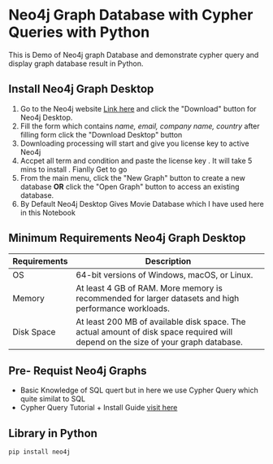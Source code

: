 # Neo4j Graph Database with Cypher Queries with Python
This is Demo of Neo4j graph Database and demonstrate cypher query and display graph database result in Python.

## Install Neo4j Graph Desktop

1. Go to the Neo4j website [Link here](https://neo4j.com/download/) and click the "Download" button for Neo4j Desktop.
2. Fill the form which contains *name, email, company name, country* after filling form click the "Download Desktop" button
3. Downloading processing will start and give you license key to active Neo4j 
4. Accpet all term and condition and paste the license key . It will take 5 mins to install . Fianlly Get to go
5. From the main menu, click the "New Graph" button to create a new database **OR** click the "Open Graph" button to access an existing database.
6. By Default Neo4j Desktop Gives Movie Database which I have used here in this Notebook

## Minimum Requirements Neo4j Graph Desktop

| Requirements     | Description|
|------------------|------------|
| OS               | 64-bit versions of Windows, macOS, or Linux.| 
| Memory           | At least 4 GB of RAM. More memory is recommended for larger datasets and high performance workloads.|
| Disk Space       | At least 200 MB of available disk space. The actual amount of disk space required will depend on the size of your graph database.|

## Pre- Requist Neo4j Graphs

* Basic Knowledge of SQL quert but in here we use Cypher Query which quite similat to SQL
* Cypher Query Tutorial + Install Guide [visit here](https://youtu.be/8jNPelugC2s)

## Library in Python

```
pip install neo4j
```

